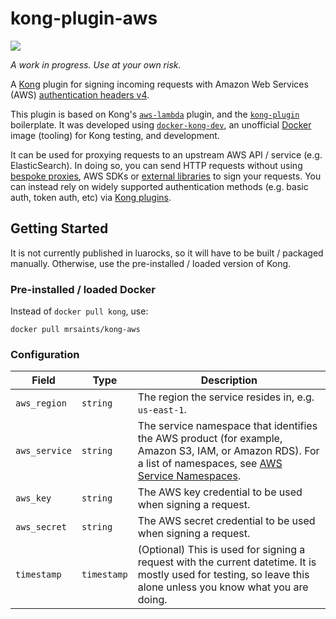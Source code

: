 # kong-plugin-aws

[![](https://images.microbadger.com/badges/image/mrsaints/kong-aws.svg)](https://microbadger.com/images/mrsaints/kong-aws "Get your own image badge on microbadger.com")

_A work in progress. Use at your own risk._

A [Kong][kong] plugin for signing incoming requests with Amazon Web Services (AWS) [authentication headers v4][aws-signature].

This plugin is based on Kong's [`aws-lambda`][kong-plugin-aws-lambda] plugin, and the [`kong-plugin`][kong-plugin] boilerplate. It was developed using [`docker-kong-dev`][docker-kong-dev], an unofficial [Docker][docker] image (tooling) for Kong testing, and development.

It can be used for proxying requests to an upstream AWS API / service (e.g. ElasticSearch). In doing so, you can send HTTP requests without using [bespoke proxies][proxies], AWS SDKs or [external libraries][extlib] to sign your requests. You can instead rely on widely supported authentication methods (e.g. basic auth, token auth, etc) via [Kong plugins][kong-plugins].


## Getting Started

It is not currently published in luarocks, so it will have to be built / packaged manually. Otherwise, use the pre-installed / loaded version of Kong.

### Pre-installed / loaded Docker

Instead of `docker pull kong`, use:

```
docker pull mrsaints/kong-aws
```

### Configuration

Field | Type | Description
--- | --- | ---
`aws_region` | `string` | The region the service resides in, e.g. `us-east-1`.
`aws_service` | `string` | The service namespace that identifies the AWS product (for example, Amazon S3, IAM, or Amazon RDS). For a list of namespaces, see [AWS Service Namespaces][service-namespaces].
`aws_key` | `string` | The AWS key credential to be used when signing a request.
`aws_secret` | `string` | The AWS secret credential to be used when signing a request.
`timestamp` | `timestamp` | (Optional) This is used for signing a request with the current datetime. It is mostly used for testing, so leave this alone unless you know what you are doing.


[kong]: https://getkong.org/
[aws-signature]: http://docs.aws.amazon.com/general/latest/gr/signing_aws_api_requests.html
[kong-plugin-aws-lambda]: https://github.com/Mashape/kong/tree/master/kong/plugins/aws-lambda
[kong-plugin]: https://github.com/Mashape/kong-plugin
[docker-kong-dev]: https://github.com/MrSaints/docker-kong-dev
[docker]: https://www.docker.com/
[proxies]: https://github.com/abutaha/aws-es-proxy
[extlib]: https://github.com/DavidMuller/aws-requests-auth
[kong-plugins]: https://getkong.org/plugins/
[service-namespaces]: http://docs.aws.amazon.com/general/latest/gr/aws-arns-and-namespaces.html#genref-aws-service-namespaces
